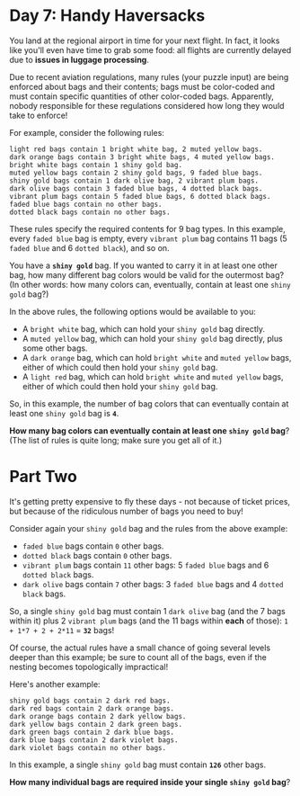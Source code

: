 # Day 7: Handy Haversacks
You land at the regional airport in time for your next flight. In fact, it looks like you'll even have time to grab some 
food: all flights are currently delayed due to **issues in luggage processing**.

Due to recent aviation regulations, many rules (your puzzle input) are being enforced about bags and their contents; 
bags must be color-coded and must contain specific quantities of other color-coded bags. Apparently, nobody responsible 
for these regulations considered how long they would take to enforce!

For example, consider the following rules:
```
light red bags contain 1 bright white bag, 2 muted yellow bags.
dark orange bags contain 3 bright white bags, 4 muted yellow bags.
bright white bags contain 1 shiny gold bag.
muted yellow bags contain 2 shiny gold bags, 9 faded blue bags.
shiny gold bags contain 1 dark olive bag, 2 vibrant plum bags.
dark olive bags contain 3 faded blue bags, 4 dotted black bags.
vibrant plum bags contain 5 faded blue bags, 6 dotted black bags.
faded blue bags contain no other bags.
dotted black bags contain no other bags.
```
These rules specify the required contents for 9 bag types. In this example, every `faded blue` bag is empty, every 
`vibrant plum` bag contains 11 bags (5 `faded blue` and 6 `dotted black`), and so on.

You have a **`shiny gold`** bag. If you wanted to carry it in at least one other bag, how many different bag colors 
would be valid for the outermost bag? (In other words: how many colors can, eventually, contain at least one 
`shiny gold` bag?)

In the above rules, the following options would be available to you:
* A `bright white` bag, which can hold your `shiny gold` bag directly.
* A `muted yellow` bag, which can hold your `shiny gold` bag directly, plus some other bags.
* A `dark orange` bag, which can hold `bright white` and `muted yellow` bags, either of which could then hold your 
`shiny gold` bag.
* A `light red` bag, which can hold `bright white` and `muted yellow` bags, either of which could then hold your 
`shiny gold` bag.

So, in this example, the number of bag colors that can eventually contain at least one `shiny gold` bag is **`4`**.

**How many bag colors can eventually contain at least one `shiny gold` bag**? (The list of rules is quite long; make 
sure you get all of it.)

# Part Two
It's getting pretty expensive to fly these days - not because of ticket prices, but because of the ridiculous number of 
bags you need to buy!

Consider again your `shiny gold` bag and the rules from the above example:
* `faded blue` bags contain `0` other bags.
* `dotted black` bags contain `0` other bags.
* `vibrant plum` bags contain `11` other bags: 5 `faded blue` bags and 6 `dotted black` bags.
* `dark olive` bags contain `7` other bags: 3 `faded blue` bags and 4 `dotted black` bags.

So, a single `shiny gold` bag must contain 1 `dark olive` bag (and the 7 bags within it) plus 2 `vibrant plum` bags (and 
the 11 bags within **each** of those): `1 + 1*7 + 2 + 2*11` = **`32`** bags!

Of course, the actual rules have a small chance of going several levels deeper than this example; be sure to count all 
of the bags, even if the nesting becomes topologically impractical!

Here's another example:
```
shiny gold bags contain 2 dark red bags.
dark red bags contain 2 dark orange bags.
dark orange bags contain 2 dark yellow bags.
dark yellow bags contain 2 dark green bags.
dark green bags contain 2 dark blue bags.
dark blue bags contain 2 dark violet bags.
dark violet bags contain no other bags.
```
In this example, a single `shiny gold` bag must contain **`126`** other bags.

**How many individual bags are required inside your single `shiny gold` bag**?
